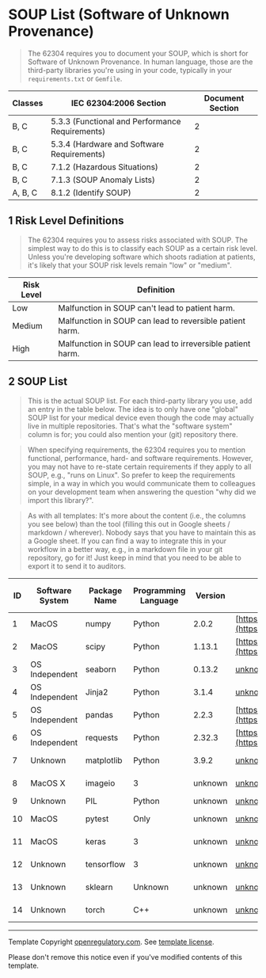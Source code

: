 # SOUP List (Software of Unknown Provenance)

> The 62304 requires you to document your SOUP, which is short for Software of Unknown Provenance. In human
> language, those are the third-party libraries you're using in your code, typically in your
> `requirements.txt` or `Gemfile`.

| Classes | IEC 62304:2006 Section                          | Document Section |
|---------|-------------------------------------------------|------------------|
| B, C    | 5.3.3 (Functional and Performance Requirements) | 2                |
| B, C    | 5.3.4 (Hardware and Software Requirements)      | 2                |
| B, C    | 7.1.2 (Hazardous Situations)                    | 2                |
| B, C    | 7.1.3 (SOUP Anomaly Lists)                      | 2                |
| A, B, C | 8.1.2 (Identify SOUP)                           | 2                |

## 1 Risk Level Definitions

> The 62304 requires you to assess risks associated with SOUP. The simplest way to do this is to classify each
> SOUP as a certain risk level. Unless you're developing software which shoots radiation at patients, it's
> likely that your SOUP risk levels remain "low" or "medium".

| Risk Level | Definition                                                 |
|------------|------------------------------------------------------------|
| Low        | Malfunction in SOUP can't lead to patient harm.            |
| Medium     | Malfunction in SOUP can lead to reversible patient harm.   |
| High       | Malfunction in SOUP can lead to irreversible patient harm. |

## 2 SOUP List

> This is the actual SOUP list. For each third-party library you use, add an entry in the table below. The
> idea is to only have one "global" SOUP list for your medical device even though the code may actually live
> in multiple repositories. That's what the "software system" column is for; you could also mention your (git)
> repository there.

> When specifying requirements, the 62304 requires you to mention functional, performance, hard- and software
> requirements. However, you may not have to re-state certain requirements if they apply to all SOUP,
> e.g., "runs on Linux". So prefer to keep the requirements simple, in a way in which you would communicate them
> to colleagues on your development team when answering the question "why did we import this library?".

> As with all templates: It's more about the content (i.e., the columns you see below) than the tool (filling
> this out in Google sheets / markdown / wherever). Nobody says that you have to maintain this as a Google
> sheet. If you can find a way to integrate this in your workflow in a better way, e.g., in a markdown file in
> your git repository, go for it! Just keep in mind that you need to be able to export it to send it to
> auditors.

| ID | Software System | Package Name | Programming Language | Version | Website                                          | Last verified at | Risk Level | Requirements               | Verification Reasoning                                                    |
|----|-----------------|--------------|----------------------|---------|--------------------------------------------------|------------------|------------|----------------------------|---------------------------------------------------------------------------|
| 1 | MacOS | numpy | Python | 2.0.2 | [https://numpy.org](https://numpy.org) | 2024-09-03 | N/A | N/A | N/A |
| 2 | MacOS | scipy | Python | 1.13.1 | [https://scipy.org/](https://scipy.org/) | 2024-08-21 | N/A | N/A | N/A |
| 3 | OS Independent | seaborn | Python | 0.13.2 | [unknown](unknown) | 2024-01-25 | N/A | N/A | N/A |
| 4 | OS Independent | Jinja2 | Python | 3.1.4 | [unknown](unknown) | 2024-05-05 | N/A | N/A | N/A |
| 5 | OS Independent | pandas | Python | 2.2.3 | [https://pandas.pydata.org](https://pandas.pydata.org) | 2024-09-20 | N/A | N/A | N/A |
| 6 | OS Independent | requests | Python | 2.32.3 | [https://requests.readthedocs.io](https://requests.readthedocs.io) | 2024-05-29 | N/A | N/A | N/A |
| 7 | Unknown | matplotlib | Python | 3.9.2 | [unknown](unknown) | 2024-08-13 | N/A | N/A | N/A |
| 8 | MacOS X | imageio | 3 | unknown | [unknown](unknown) | 2024-08-19 | unknown | unknown | unknown |
| 9 | Unknown | PIL | Python | unknown | [unknown](unknown) | Unknown | unknown | unknown | unknown |
| 10 | MacOS | pytest | Only | unknown | [unknown](unknown) | 2024-09-10 | unknown | unknown | unknown |
| 11 | MacOS | keras | 3 | unknown | [unknown](unknown) | 2024-08-12 | unknown | unknown | unknown |
| 12 | Unknown | tensorflow | 3 | unknown | [unknown](unknown) | 2024-07-11 | unknown | unknown | unknown |
| 13 | Unknown | sklearn | Unknown | unknown | [unknown](unknown) | 2023-12-01 | unknown | unknown | unknown |
| 14 | Unknown | torch | C++ | unknown | [unknown](unknown) | 2024-09-04 | unknown | unknown | unknown |



---
Template Copyright [openregulatory.com](https://openregulatory.com). See [template
license](https://openregulatory.com/template-license).

Please don't remove this notice even if you've modified contents of this template.
